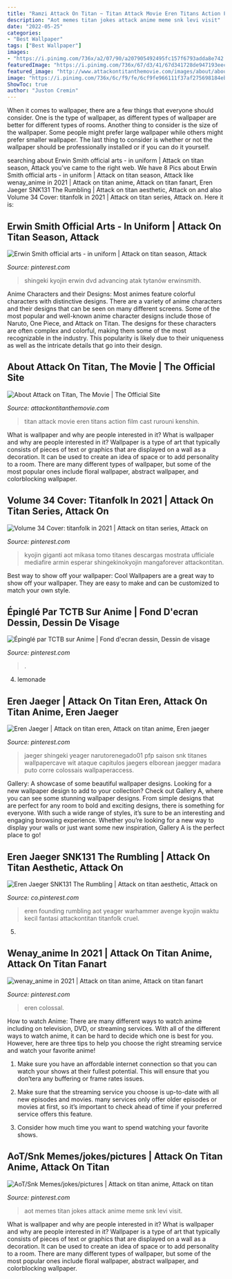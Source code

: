 ```yaml
---
title: "Ramzi Attack On Titan ~ Titan Attack Movie Eren Titans Action Film Cast Rurouni Kenshin"
description: "Aot memes titan jokes attack anime meme snk levi visit"
date: "2022-05-25"
categories:
- "Best Wallpaper"
tags: ["Best Wallpaper"]
images:
- "https://i.pinimg.com/736x/a2/07/90/a207905492495fc157f6793adda8e742.jpg"
featuredImage: "https://i.pinimg.com/736x/67/d3/41/67d341728de947193eecca2e20d48e94.jpg"
featured_image: "http://www.attackontitanthemovie.com/images/about/about-eren.jpg"
image: "https://i.pinimg.com/736x/6c/f9/fe/6cf9fe966111f37af275698184eb75b8.jpg"
ShowToc: true
author: "Juston Cremin"
---
```



When it comes to wallpaper, there are a few things that everyone should consider. One is the type of wallpaper, as different types of wallpaper are better for different types of rooms. Another thing to consider is the size of the wallpaper. Some people might prefer large wallpaper while others might prefer smaller wallpaper. The last thing to consider is whether or not the wallpaper should be professionally installed or if you can do it yourself.

	

		
searching about Erwin Smith official arts - in uniform | Attack on titan season, Attack you've came to the right web. We have 8 Pics about Erwin Smith official arts - in uniform | Attack on titan season, Attack like wenay_anime in 2021 | Attack on titan anime, Attack on titan fanart, Eren Jaeger SNK131 The Rumbling | Attack on titan aesthetic, Attack on and also Volume 34 Cover: titanfolk in 2021 | Attack on titan series, Attack on. Here it is:
		
    
## Erwin Smith Official Arts - In Uniform | Attack On Titan Season, Attack

<img loading=lazy src="https://i.pinimg.com/736x/6c/f9/fe/6cf9fe966111f37af275698184eb75b8.jpg" onerror="this.onerror=null;this.src='https://tse4.mm.bing.net/th?id=OIP.DcjwSnRI5IU4G-Udmr6lrAHaJ_&amp;pid=15.1';" alt="Erwin Smith official arts - in uniform | Attack on titan season, Attack">

_Source: pinterest.com_

>shingeki kyojin erwin dvd advancing atak tytanów erwinsmith. 

	

Anime Characters and their Designs: Most animes feature colorful characters with distinctive designs.
There are a variety of anime characters and their designs that can be seen on many different screens. Some of the most popular and well-known anime character designs include those of Naruto, One Piece, and Attack on Titan. The designs for these characters are often complex and colorful, making them some of the most recognizable in the industry. This popularity is likely due to their uniqueness as well as the intricate details that go into their design.

    
## About Attack On Titan, The Movie | The Official Site

<img loading=lazy src="http://www.attackontitanthemovie.com/images/about/about-eren.jpg" onerror="this.onerror=null;this.src='https://tse1.mm.bing.net/th?id=OIP.qsNw7nwteApUtZAInBAfxQHaKX&amp;pid=15.1';" alt="About Attack on Titan, The Movie | The Official Site">

_Source: attackontitanthemovie.com_

>titan attack movie eren titans action film cast rurouni kenshin. 

	

What is wallpaper and why are people interested in it?
What is wallpaper and why are people interested in it?
Wallpaper is a type of art that typically consists of pieces of text or graphics that are displayed on a wall as a decoration. It can be used to create an idea of space or to add personality to a room. There are many different types of wallpaper, but some of the most popular ones include floral wallpaper, abstract wallpaper, and colorblocking wallpaper.

    
## Volume 34 Cover: Titanfolk In 2021 | Attack On Titan Series, Attack On

<img loading=lazy src="https://i.pinimg.com/736x/f4/87/55/f487551bfd9f2f4ffffa5a9618ae3c21.jpg" onerror="this.onerror=null;this.src='https://tse4.mm.bing.net/th?id=OIP.vbuwku_tL1fXA3PceiyxGwHaLI&amp;pid=15.1';" alt="Volume 34 Cover: titanfolk in 2021 | Attack on titan series, Attack on">

_Source: pinterest.com_

>kyojin giganti aot mikasa tomo titanes descargas mostrata ufficiale mediafire armin esperar shingekinokyojin mangaforever attackontitan. 

	

Best way to show off your wallpaper:
Cool Wallpapers are a great way to show off your wallpaper. They are easy to make and can be customized to match your own style.

    
## Épinglé Par TCTB Sur Anime | Fond D&#039;ecran Dessin, Dessin De Visage

<img loading=lazy src="https://i.pinimg.com/736x/3e/b4/a2/3eb4a241fed0f9ceedb2afb73aaf46a5.jpg" onerror="this.onerror=null;this.src='https://tse3.mm.bing.net/th?id=OIP.182hHpYR2Q9sl22SqkT1cAHaMW&amp;pid=15.1';" alt="Épinglé par TCTB sur Anime | Fond d&#039;ecran dessin, Dessin de visage">

_Source: pinterest.com_

>. 

	

4. lemonade 

    
## Eren Jaeger | Attack On Titan Eren, Attack On Titan Anime, Eren Jaeger

<img loading=lazy src="https://i.pinimg.com/736x/a2/07/90/a207905492495fc157f6793adda8e742.jpg" onerror="this.onerror=null;this.src='https://tse3.mm.bing.net/th?id=OIP.lhU-ddNayFSf5RboBuxO_AHaME&amp;pid=15.1';" alt="Eren Jaeger | Attack on titan eren, Attack on titan anime, Eren jaeger">

_Source: pinterest.com_

>jaeger shingeki yeager narutorenegado01 pfp saison snk titanes wallpapercave wit ataque capitulos jaegers elborean jaegger madara puto corre colossais wallpaperaccess. 

	

Gallery: A showcase of some beautiful wallpaper designs.
Looking for a new wallpaper design to add to your collection? Check out Gallery A, where you can see some stunning wallpaper designs. From simple designs that are perfect for any room to bold and exciting designs, there is something for everyone. With such a wide range of styles, it’s sure to be an interesting and engaging browsing experience. Whether you’re looking for a new way to display your walls or just want some new inspiration, Gallery A is the perfect place to go!





	
	
    
## Eren Jaeger SNK131 The Rumbling | Attack On Titan Aesthetic, Attack On

<img loading=lazy src="https://i.pinimg.com/736x/26/5b/c4/265bc46d05222ea77a6e5731bd7a2d07.jpg" onerror="this.onerror=null;this.src='https://tse3.mm.bing.net/th?id=OIP.2iGt8z686GKXScSBWvRFlQHaKd&amp;pid=15.1';" alt="Eren Jaeger SNK131 The Rumbling | Attack on titan aesthetic, Attack on">

_Source: co.pinterest.com_

>eren founding rumbling aot yeager warhammer avenge kyojin waktu kecil fantasi attackontitan titanfolk cruel. 

	

5.

    
## Wenay_anime In 2021 | Attack On Titan Anime, Attack On Titan Fanart

<img loading=lazy src="https://i.pinimg.com/736x/67/d3/41/67d341728de947193eecca2e20d48e94.jpg" onerror="this.onerror=null;this.src='https://tse4.mm.bing.net/th?id=OIP.X2C_j4cVPx3SHHip5nHGQQHaKe&amp;pid=15.1';" alt="wenay_anime in 2021 | Attack on titan anime, Attack on titan fanart">

_Source: pinterest.com_

>eren colossal. 

	

How to watch Anime: There are many different ways to watch anime including on television, DVD, or streaming services.
With all of the different ways to watch anime, it can be hard to decide which one is best for you. However, here are three tips to help you choose the right streaming service and watch your favorite anime!
1. Make sure you have an affordable internet connection so that you can watch your shows at their fullest potential. This will ensure that you don’tera any buffering or frame rates issues.

2. Make sure that the streaming service you choose is up-to-date with all new episodes and movies. many services only offer older episodes or movies at first, so it’s important to check ahead of time if your preferred service offers this feature.

3. Consider how much time you want to spend watching your favorite shows.

    
## AoT/Snk Memes/jokes/pictures | Attack On Titan Anime, Attack On Titan

<img loading=lazy src="https://i.pinimg.com/736x/8b/73/6c/8b736c6975ea29377f0a7e22d73c1403.jpg" onerror="this.onerror=null;this.src='https://tse1.mm.bing.net/th?id=OIP.HEX4hthJX_VTgJZScC5fGwHaLB&amp;pid=15.1';" alt="AoT/Snk Memes/jokes/pictures | Attack on titan anime, Attack on titan">

_Source: pinterest.com_

>aot memes titan jokes attack anime meme snk levi visit. 

	

What is wallpaper and why are people interested in it?
What is wallpaper and why are people interested in it?
Wallpaper is a type of art that typically consists of pieces of text or graphics that are displayed on a wall as a decoration. It can be used to create an idea of space or to add personality to a room. There are many different types of wallpaper, but some of the most popular ones include floral wallpaper, abstract wallpaper, and colorblocking wallpaper.

